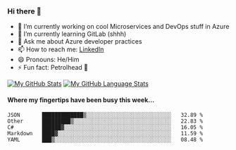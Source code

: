 ### Hi there 👋

- 🔭 I’m currently working on cool Microservices and DevOps stuff in Azure
- 🌱 I’m currently learning GitLab (shhh)
- 💬 Ask me about Azure developer practices
- 📫 How to reach me: [LinkedIn](https://www.linkedin.com/in/gordonbyers/)
- 😄 Pronouns: He/Him 
- ⚡ Fun fact: Petrolhead 🚙

[![My GitHub Stats](https://github-readme-stats.vercel.app/api/?username=gordonby&count_private=true&theme=tokyonight&showicons=true)]()
[![My GitHub Language Stats](https://github-readme-stats.vercel.app/api/top-langs/?username=gordonby&langs_count=5&theme=tokyonight)]()

#### Where my fingertips have been busy this week... 
<!--START_SECTION:waka-->
```text
JSON       █████████████▒░░░░░░░░░░░░░░░░░░░░░░░░░░░   32.89 % 
Other      █████████▒░░░░░░░░░░░░░░░░░░░░░░░░░░░░░░░   22.83 % 
C#         ██████▓░░░░░░░░░░░░░░░░░░░░░░░░░░░░░░░░░░   16.05 % 
Markdown   ████▓░░░░░░░░░░░░░░░░░░░░░░░░░░░░░░░░░░░░   11.59 % 
YAML       ███▒░░░░░░░░░░░░░░░░░░░░░░░░░░░░░░░░░░░░░   08.48 % 
```
<!--END_SECTION:waka-->
